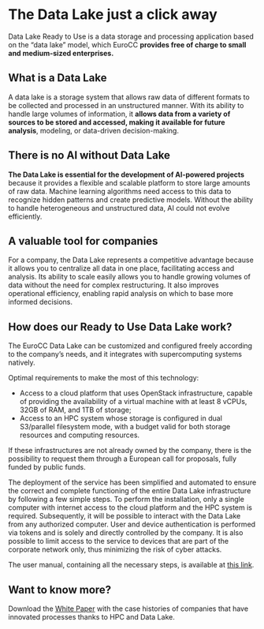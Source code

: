 # The Data Lake just a click away
Data Lake Ready to Use is a data storage and processing application based on the “data lake” model, which EuroCC **provides free of charge to small and medium-sized enterprises.**

## What is a Data Lake
A data lake is a storage system that allows raw data of different formats to be collected and processed in an unstructured manner. With its ability to handle large volumes of information, it **allows data from a variety of sources to be stored and accessed, making it available for future analysis**, modeling, or data-driven decision-making.

## There is no AI without Data Lake
**The Data Lake is essential for the development of AI-powered projects** because it provides a flexible and scalable platform to store large amounts of raw data. Machine learning algorithms need access to this data to recognize hidden patterns and create predictive models. Without the ability to handle heterogeneous and unstructured data, AI could not evolve efficiently.

## A valuable tool for companies
For a company, the Data Lake represents a competitive advantage because it allows you to centralize all data in one place, facilitating access and analysis.
Its ability to scale easily allows you to handle growing volumes of data without the need for complex restructuring. It also improves operational efficiency, enabling rapid analysis on which to base more informed decisions.

## How does our Ready to Use Data Lake work?
The EuroCC Data Lake can be customized and configured freely according to the company’s needs, and it integrates with supercomputing systems natively.

Optimal requirements to make the most of this technology:

 - Access to a cloud platform that uses OpenStack infrastructure, capable of providing the availability of a virtual machine with at least 8 vCPUs, 32GB of RAM, and 1TB of storage;
 - Access to an HPC system whose storage is configured in dual S3/parallel filesystem mode, with a budget valid for both storage resources and computing resources.

If these infrastructures are not already owned by the company, there is the possibility to request them through a European call for proposals, fully funded by public funds.

The deployment of the service has been simplified and automated to ensure the correct and complete functioning of the entire Data Lake infrastructure by following a few simple steps. To perform the installation, only a single computer with internet access to the cloud platform and the HPC system is required. Subsequently, it will be possible to interact with the Data Lake from any authorized computer. User and device authentication is performed via tokens and is solely and directly controlled by the company. It is also possible to limit access to the service to devices that are part of the corporate network only, thus minimizing the risk of cyber attacks.

The user manual, containing all the necessary steps, is available at [this link](Data_Lake_Ready_To_Use_V1.2.pdf).

## Want to know more?
Download the [White Paper](White-Paper-DataLake-ENG.pdf) with the case histories of companies that have innovated processes thanks to HPC and Data Lake.

